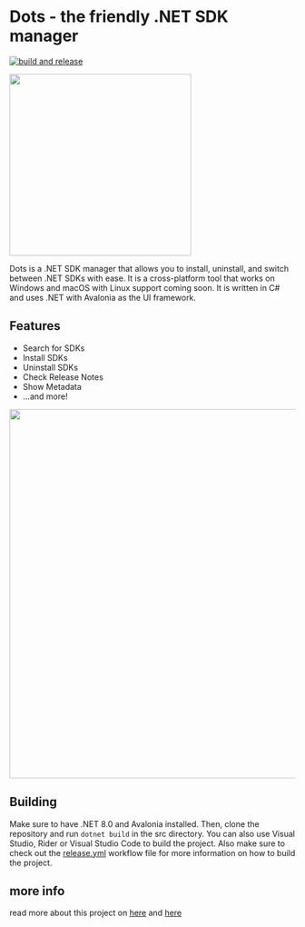 # Dots - the friendly .NET SDK manager
[![build and release](https://github.com/nor0x/Dots/actions/workflows/release.yml/badge.svg)](https://github.com/nor0x/Dots/actions/workflows/release.yml)


<img src="https://raw.githubusercontent.com/nor0x/Dots/main/Assets/icon.png" width="320px" />


Dots is a .NET SDK manager that allows you to install, uninstall, and switch between .NET SDKs with ease. It is a cross-platform tool that works on Windows and macOS with Linux support coming soon. It is written in C# and uses .NET with Avalonia as the UI framework.

## Features
- Search for SDKs
- Install SDKs
- Uninstall SDKs
- Check Release Notes
- Show Metadata
- ...and more!

<img src="https://raw.githubusercontent.com/nor0x/Dots/main/Assets/screenshot.png" width="650px" />

## Building
Make sure to have .NET 8.0 and Avalonia installed. Then, clone the repository and run `dotnet build` in the src directory. You can also use Visual Studio, Rider or Visual Studio Code to build the project. Also make sure to check out the [release.yml](https://github.com/nor0x/Dots/actions/workflows/release.yml) workflow file for more information on how to build the project.


## more info
read more about this project on [here](https://johnnys.news/2023/01/Dots-a-dotnet-SDK-manager) and [here](https://johnnys.news/2023/10/Dots-2-0) 
